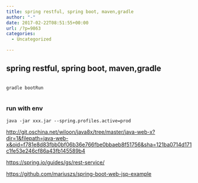 ```yaml
---
title: spring restful, spring boot, maven,gradle
author: "-"
date: 2017-02-22T08:51:55+00:00
url: /?p=9863
categories:
  - Uncategorized

---
```

## spring restful, spring boot, maven,gradle
```bash
  
gradle bootRun
  
```

### run with env

    java -jar xxx.jar --spring.profiles.active=prod
    
http://git.oschina.net/wiloon/java8x/tree/master/java-web-x?dir=1&filepath=java-web-x&oid=f781e8d83fbb0bf06b36e766fbe0bbaeb8f51756&sha=121ba0714d171c1fe53e246cf86a43fb145589b4

https://spring.io/guides/gs/rest-service/

https://github.com/mariuszs/spring-boot-web-jsp-example